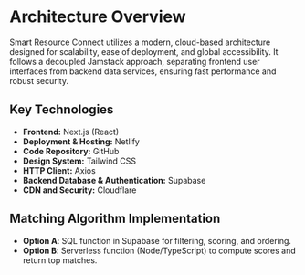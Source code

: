 # Architecture Overview

Smart Resource Connect utilizes a modern, cloud-based architecture designed for scalability, ease of deployment, and global accessibility. It follows a decoupled Jamstack approach, separating frontend user interfaces from backend data services, ensuring fast performance and robust security.

## Key Technologies

- **Frontend:** Next.js (React)
- **Deployment & Hosting:** Netlify
- **Code Repository:** GitHub
- **Design System:** Tailwind CSS
- **HTTP Client:** Axios
- **Backend Database & Authentication:** Supabase
- **CDN and Security:** Cloudflare 

## Matching Algorithm Implementation

- **Option A**: SQL function in Supabase for filtering, scoring, and ordering.
- **Option B**: Serverless function (Node/TypeScript) to compute scores and return top matches. 